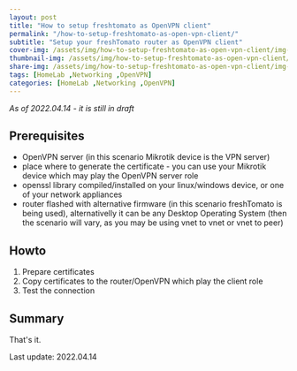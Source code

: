 ```yaml
---
layout: post
title: "How to setup freshtomato as OpenVPN client"
permalink: "/how-to-setup-freshtomato-as-open-vpn-client/"
subtitle: "Setup your freshTomato router as OpenVPN client"
cover-img: /assets/img/how-to-setup-freshtomato-as-open-vpn-client/img-cover.jpg
thumbnail-img: /assets/img/how-to-setup-freshtomato-as-open-vpn-client/img-thumb.jpg
share-img: /assets/img/how-to-setup-freshtomato-as-open-vpn-client/img-cover.jpg
tags: [HomeLab ,Networking ,OpenVPN]
categories: [HomeLab ,Networking ,OpenVPN]
---
```

*As of 2022.04.14 - it is still in draft*

## Prerequisites
* OpenVPN server (in this scenario Mikrotik device is the VPN server)
* place where to generate the certificate - you can use your Mikrotik device which may play the OpenVPN server role
* openssl library compiled/installed on your linux/windows device, or one of your network appliances
* router flashed with alternative firmware (in this scenario freshTomato is being used), alternativelly it can be any Desktop Operating System (then the scenario will vary, as you may be using vnet to vnet or vnet to peer)

## Howto
1. Prepare certificates
2. Copy certificates to the router/OpenVPN which play the client role
3. Test the connection

## Summary
That's it.

Last update: 2022.04.14